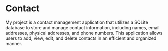 # Contact
My project is a contact management application that utilizes a SQLite database to store and manage contact information, including names, email addresses, physical addresses, and phone numbers. This application allows users to add, view, edit, and delete contacts in an efficient and organized manner.
